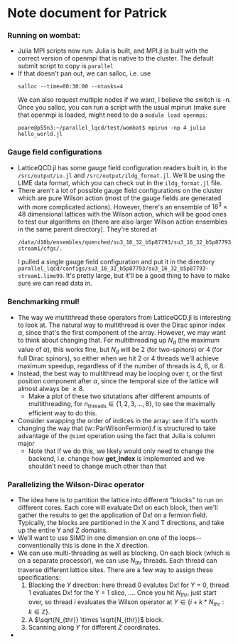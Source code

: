 # Note document for Patrick

### Running on wombat:
- Julia MPI scripts now run: Julia is built, and MPI.jl is built with the correct version of openmpi that is native to the cluster.
  The default submit script to copy is ```parallel```
- If that doesn't pan out, we can salloc, i.e. use
  ```
  salloc --time=00:30:00 --ntasks=4
  ```
  We can also request multiple nodes if we want, I believe the switch is -n.
  Once you salloc, you can run a script with the usual mpirun (make sure that
  openmpi is loaded, might need to do a ```module load openmpi```:
  ```
  poare@p55n3:~/parallel_lqcd/test/wombat$ mpirun -np 4 julia hello_world.jl
  ```

### Gauge field configurations
- LatticeQCD.jl has some gauge field configuration readers built in, in the ```/src/output/io.jl``` and ```/src/output/ildg_format.jl```. We'll
  be using the LIME data format, which you can check out in the ```ildg_format.jl``` file.
- There aren't a lot of possible gauge field configurations on the cluster which are pure Wilson action (most of the gauge fields are generated with more complicated actions). However, there's an ensemble of $16^3\times 48$ dimensional lattices with the Wilson action, which will be good ones to test our algorithms on (there are also larger Wilson action ensembles in the same parent directory). They're stored at
  ```
  /data/d10b/ensembles/quenched/su3_16_32_b5p87793/su3_16_32_b5p87793-stream1/cfgs/.
  ```
  I pulled a single gauge field configuration and put it in the directory ```parallel_lqcd/configs/su3_16_32_b5p87793/su3_16_32_b5p87793-stream1.lime99```. It's pretty large, but it'll be a good thing to have to make sure we can read data in.

### Benchmarking __rmul!__
- The way we multithread these operators from LatticeQCD.jl is interesting to look at. The natural way to multithread is over the Dirac spinor index $\alpha$, since that's the first component of the array. However, we may want to think about changing that. For multithreading up $N_d$ (the maximum value of $\alpha$), this works fine, but $N_d$ will be 2 (for two-spinors) or 4 (for full Dirac spinors), so either when we hit 2 or 4 threads we'll achieve maximum speedup, regardless of if the number of threads is 4, 6, or 8.
- Instead, the best way to multithread may be looping over $t$, or the first position component after $\alpha$, since the temporal size of the lattice will almost always be $\geq 8$.
  - Make a plot of these two situtations after different amounts of multithreading, for $n_\mathrm{threads} \in \{1, 2, 3, ..., 8\}$, to see the maximally efficient way to do this.
- Consider swapping the order of indices in the array: see if it's worth changing the way that (w::ParWilsonFermion).f is structured to take advantage of the `@simd` operation using the fact that Julia is column major
  - Note that if we do this, we likely would only need to change the backend, i.e. change how __get_index__ is implemented and we shouldn't need to change much other than that

### Parallelizing the Wilson-Dirac operator
- The idea here is to partition the lattice into different "blocks" to run on different cores. Each core will evaluate Dx! on each block, then we'll gather the results to get the application of Dx! on a fermion field. Typically, the blocks are partitioned in the X and T directions, and take up the entire Y and Z domains.
- We'll want to use SIMD in one dimension on one of the loops-- conventionally this is done in the $X$ direction.
- We can use multi-threading as well as blocking. On each block (which is on a separate processor), we can use $N_{thr}$ threads. Each thread can traverse different lattice sites. There are a few way to assign these specifications:
  1. Blocking the $Y$ direction: here thread 0 evalutes Dx! for Y = 0, thread 1 evaluates Dx! for the Y = 1 slice, .... Once you hit $N_{thr}$, just start over, so thread $i$ evaluates the Wilson operator at $Y \in \{i + k * N_{thr} : k\in\mathbb Z\}$.
  2. A $\sqrt{N_{thr}} \times \sqrt{N_{thr}}$ block.
  3. Scanning along $Y$ for different $Z$ coordinates.
-
